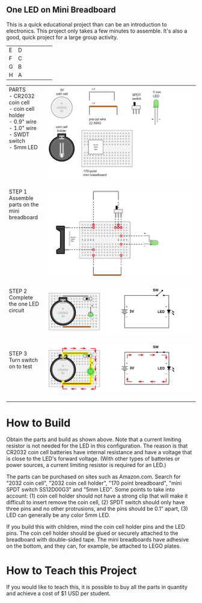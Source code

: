 ## One LED on Mini Breadboard

This is a quick educational project than can be an introduction to electronics. This project only takes a few minutes to assemble. It's also a good, quick project for a large group activity.

<table>
  
<tr><td width=20% valign=top>
E</td><td>
D</td></tr>

<tr><td width=20% valign=top>
F</td><td>
C</td></tr>

<tr><td width=20% valign=top>
G</td><td>
B</td></tr>

<tr><td width=20% valign=top>
H</td><td>
A</td></tr>
</table>



<table>
  
<tr><td width=20% valign=top>
PARTS<br>
- CR2032 coin cell <br>
- coin cell holder <br>
- 0.9" wire <br>
- 1.0" wire <br>
- SWDT switch <br>
- 5mm LED <br>
</td><td>
<img src="oneledbb_step1_parts.png">
<br><br>
</td></tr>

<tr><td width=20% valign=top>
STEP 1<br>Assemble parts on the mini breadboard
</td><td>
<img src="oneledbb_step2_build.png">
<br><br>
</td></tr>

<tr><td width=20% valign=top>
STEP 2<br>Complete the one LED circuit
</td><td>
<img src="oneledbb_step3_done.png">
<br><br>
</td></tr>

<tr><td width=20% valign=top>

STEP 3<br>Turn switch on to test
</td><td>
<img src="oneledbb_step4_test.png">
<br><br>
  
</td></tr>
</table>

# How to Build

Obtain the parts and build as shown above. Note that a current limiting resistor is not needed for the LED in this configuration. The reason is that CR2032 coin cell batteries have internal resistance and have a voltage that is close to the LED's forward voltage. (With other types of batteries or power sources, a current limiting resistor is required for an LED.)

The parts can be purchased on sites such as Amazon.com. Search for "2032 coin cell", "2032 coin cell holder", "170 point breadboard", "mini SPDT switch SS12D00G3" and "5mm LED". Some points to take into account: (1) coin cell holder should not have a strong clip that will make it difficult to insert remove the coin cell, (2) SPDT switch should only have three pins and no other protrusions, and the pins should be 0.1" apart, (3) LED can generally be any color 5mm LED.

If you build this with children, mind the coin cell holder pins and the LED pins. The coin cell holder should be glued or securely attached to the breadboard with double-sided tape. The mini breadboards have adhesive on the bottom, and they can, for example, be attached to LEGO plates.

# How to Teach this Project

If you would like to teach this, it is possible to buy all the parts in quantity and achieve a cost of $1 USD per student. 
